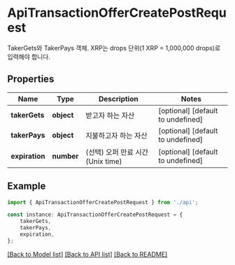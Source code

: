 # ApiTransactionOfferCreatePostRequest

TakerGets와 TakerPays 객체. XRP는 drops 단위(1 XRP = 1,000,000 drops)로 입력해야 합니다.

## Properties

Name | Type | Description | Notes
------------ | ------------- | ------------- | -------------
**takerGets** | **object** | 받고자 하는 자산 | [optional] [default to undefined]
**takerPays** | **object** | 지불하고자 하는 자산 | [optional] [default to undefined]
**expiration** | **number** | (선택) 오퍼 만료 시간 (Unix time) | [optional] [default to undefined]

## Example

```typescript
import { ApiTransactionOfferCreatePostRequest } from './api';

const instance: ApiTransactionOfferCreatePostRequest = {
    takerGets,
    takerPays,
    expiration,
};
```

[[Back to Model list]](../README.md#documentation-for-models) [[Back to API list]](../README.md#documentation-for-api-endpoints) [[Back to README]](../README.md)
